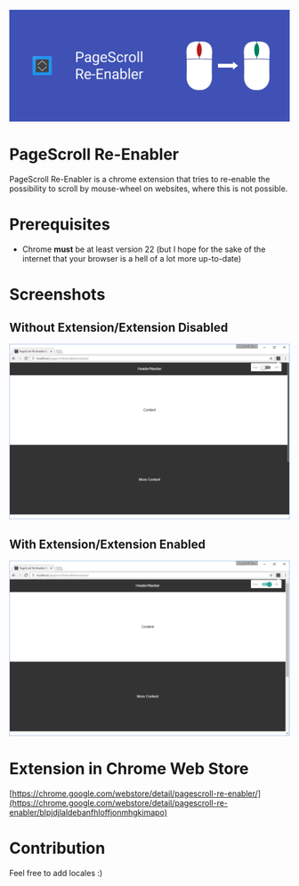 ![PageScroll Re-Enabler Logo](/feature/Feature_1400x560.png)
# PageScroll Re-Enabler
PageScroll Re-Enabler is a chrome extension that tries to re-enable the possibility to scroll by mouse-wheel on websites, where this is not possible.

# Prerequisites
- Chrome **must** be at least version 22 (but I hope for the sake of the internet that your browser is a hell of a lot more up-to-date)

# Screenshots
## Without Extension/Extension Disabled
![Without Extension](/screenshots/without.png)
## With Extension/Extension Enabled
![With Extension](/screenshots/with.png)

# Extension in Chrome Web Store
[https://chrome.google.com/webstore/detail/pagescroll-re-enabler/](https://chrome.google.com/webstore/detail/pagescroll-re-enabler/blpjdjlaldebanfhloffjonmhgkimapo)

# Contribution
Feel free to add locales :)
